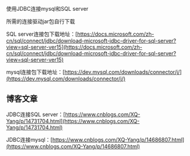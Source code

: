 
使用JDBC连接mysql和SQL server

所需的连接驱动jar包自行下载

SQL server连接包下载地址：[https://docs.microsoft.com/zh-cn/sql/connect/jdbc/download-microsoft-jdbc-driver-for-sql-server?view=sql-server-ver15](https://docs.microsoft.com/zh-cn/sql/connect/jdbc/download-microsoft-jdbc-driver-for-sql-server?view=sql-server-ver15)

mysql连接包下载地址：[https://dev.mysql.com/downloads/connector/j/](https://dev.mysql.com/downloads/connector/j/)

## 博客文章
 JDBC连接SQL server：[https://www.cnblogs.com/XQ-Yang/p/14731704.html](https://www.cnblogs.com/XQ-Yang/p/14731704.html)
 
 JDBC连接mysql：[https://www.cnblogs.com/XQ-Yang/p/14686807.html](https://www.cnblogs.com/XQ-Yang/p/14686807.html)
